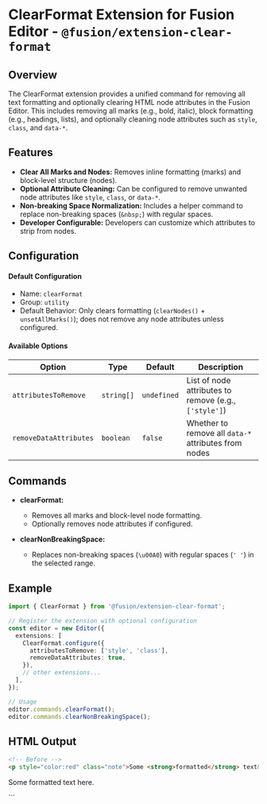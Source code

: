 # ClearFormat Extension for Fusion Editor - `@fusion/extension-clear-format`

## Overview

The ClearFormat extension provides a unified command for removing all text formatting and optionally clearing HTML node attributes in the Fusion Editor. This includes removing all marks (e.g., bold, italic), block formatting (e.g., headings, lists), and optionally cleaning node attributes such as `style`, `class`, and `data-*`.

## Features

* **Clear All Marks and Nodes:** Removes inline formatting (marks) and block-level structure (nodes).
* **Optional Attribute Cleaning:** Can be configured to remove unwanted node attributes like `style`, `class`, or `data-*`.
* **Non-breaking Space Normalization:** Includes a helper command to replace non-breaking spaces (`&nbsp;`) with regular spaces.
* **Developer Configurable:** Developers can customize which attributes to strip from nodes.

## Configuration

#### Default Configuration

* Name: `clearFormat`
* Group: `utility`
* Default Behavior: Only clears formatting (`clearNodes()` + `unsetAllMarks()`); does not remove any node attributes unless configured.

#### Available Options

| Option                 | Type       | Default     | Description                                           |
| ---------------------- | ---------- | ----------- | ----------------------------------------------------- |
| `attributesToRemove`   | `string[]` | `undefined` | List of node attributes to remove (e.g., `['style']`) |
| `removeDataAttributes` | `boolean`  | `false`     | Whether to remove all `data-*` attributes from nodes  |

## Commands

* **clearFormat:**

  * Removes all marks and block-level node formatting.
  * Optionally removes node attributes if configured.

* **clearNonBreakingSpace:**

  * Replaces non-breaking spaces (`\u00A0`) with regular spaces (`' '`) in the selected range.

## Example

```ts
import { ClearFormat } from '@fusion/extension-clear-format';

// Register the extension with optional configuration
const editor = new Editor({
  extensions: [
    ClearFormat.configure({
      attributesToRemove: ['style', 'class'],
      removeDataAttributes: true,
    }),
    // other extensions...
  ],
});

// Usage
editor.commands.clearFormat();
editor.commands.clearNonBreakingSpace();
```

## HTML Output

```html
<!-- Before -->
<p style="color:red" class="note">Some <strong>formatted</strong> text&nbsp;here.</p>
```

<!-- After clearFormat -->
<p>Some formatted text here.</p>
```
